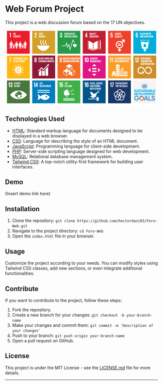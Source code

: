 # Web Forum Project

This project is a web discussion forum based on the 17 UN objectives.

![UN Objectives Forum](src/assets/readme_img.png)

## Technologies Used

- [HTML](https://developer.mozilla.org/en-US/docs/Web/HTML): Standard markup language for documents designed to be displayed in a web browser.
- [CSS](https://developer.mozilla.org/en-US/docs/Web/CSS): Language for describing the style of an HTML document.
- [JavaScript](https://developer.mozilla.org/en-US/docs/Web/JavaScript): Programming language for client-side development.
- [PHP](https://www.php.net/): Server-side scripting language designed for web development.
- [MySQL](https://www.mysql.com/): Relational database management system.
- [Tailwind CSS](https://tailwindcss.com/): A top-notch utility-first framework for building user interfaces.

## Demo

(Insert demo link here)

## Installation

1. Clone the repository: `git clone https://github.com/hectordani03/Foro-Web.git`
2. Navigate to the project directory: `cd Foro-Web`
3. Open the `index.html` file in your browser.

## Usage

Customize the project according to your needs. You can modify styles using Tailwind CSS classes, add new sections, or even integrate additional functionalities.

## Contribute

If you want to contribute to the project, follow these steps:

1. Fork the repository.
2. Create a new branch for your changes: `git checkout -b your-branch-name`
3. Make your changes and commit them: `git commit -m 'Description of your changes'`
4. Push to your branch: `git push origin your-branch-name`
5. Open a pull request on GitHub.

## License

This project is under the MIT License - see the [LICENSE.md](LICENSE.md) file for more details.

---
